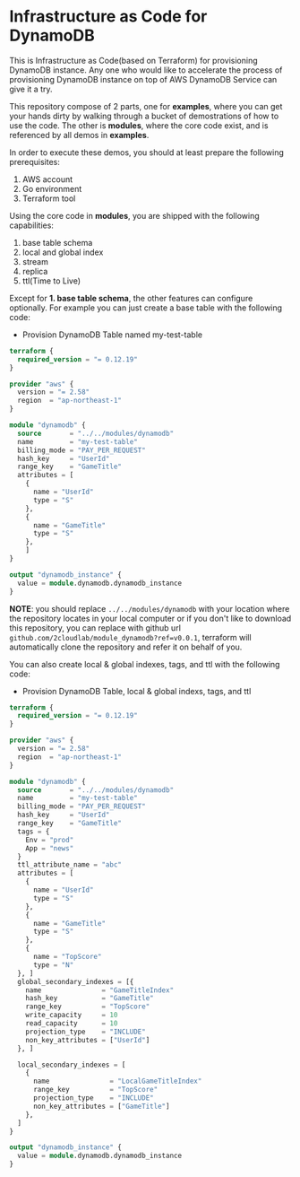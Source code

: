 # Infrastructure as Code for DynamoDB

This is Infrastructure as Code(based on Terraform) for provisioning DynamoDB instance. Any one who would like to accelerate the process of provisioning DynamoDB instance on top of AWS DynamoDB Service can give it a try.

This repository compose of 2 parts, one for **examples**, where you can get your hands dirty by walking through a bucket of demostrations of how to use the code. The other is **modules**, where the core code exist, and is referenced by all demos in **examples**.

In order to execute these demos, you should at least prepare the following prerequisites:

1. AWS account
2. Go environment
3. Terraform tool

Using the core code in **modules**, you are shipped with the following capabilities:

1. base table schema
2. local and global index
3. stream
4. replica
5. ttl(Time to Live)

Except for **1. base table schema**, the other features can configure optionally. For example you can just create a base table with the following code:

* Provision DynamoDB Table named my-test-table

```terraform
terraform {
  required_version = "= 0.12.19"
}

provider "aws" {
  version = "= 2.58"
  region  = "ap-northeast-1"
}

module "dynamodb" {
  source       = "../../modules/dynamodb"
  name         = "my-test-table"
  billing_mode = "PAY_PER_REQUEST"
  hash_key     = "UserId"
  range_key    = "GameTitle"
  attributes = [
    {
      name = "UserId"
      type = "S"
    },
    {
      name = "GameTitle"
      type = "S"
    },
    ]
}

output "dynamodb_instance" {
  value = module.dynamodb.dynamodb_instance
}
```

**NOTE**: you should replace `../../modules/dynamodb` with your location where the repository locates in your local computer or if you don't like to download this repository, you can replace with github url `github.com/2cloudlab/module_dynamodb?ref=v0.0.1`, terraform will automatically clone the repository and refer it on behalf of you.

You can also create local & global indexes, tags, and ttl with the following code:

* Provision DynamoDB Table, local & global indexs, tags, and ttl

```terraform
terraform {
  required_version = "= 0.12.19"
}

provider "aws" {
  version = "= 2.58"
  region  = "ap-northeast-1"
}

module "dynamodb" {
  source       = "../../modules/dynamodb"
  name         = "my-test-table"
  billing_mode = "PAY_PER_REQUEST"
  hash_key     = "UserId"
  range_key    = "GameTitle"
  tags = {
    Env = "prod"
    App = "news"
  }
  ttl_attribute_name = "abc"
  attributes = [
    {
      name = "UserId"
      type = "S"
    },
    {
      name = "GameTitle"
      type = "S"
    },
    {
      name = "TopScore"
      type = "N"
  }, ]
  global_secondary_indexes = [{
    name               = "GameTitleIndex"
    hash_key           = "GameTitle"
    range_key          = "TopScore"
    write_capacity     = 10
    read_capacity      = 10
    projection_type    = "INCLUDE"
    non_key_attributes = ["UserId"]
  }, ]

  local_secondary_indexes = [
    {
      name               = "LocalGameTitleIndex"
      range_key          = "TopScore"
      projection_type    = "INCLUDE"
      non_key_attributes = ["GameTitle"]
    },
  ]
}

output "dynamodb_instance" {
  value = module.dynamodb.dynamodb_instance
}
```
